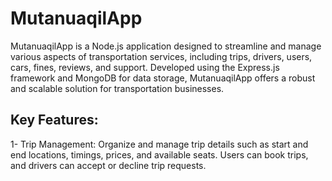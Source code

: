 # MutanuaqilApp


MutanuaqilApp is a Node.js application designed to streamline and manage various aspects of transportation services, including trips, drivers, users, cars, fines, reviews, and support. Developed using the Express.js framework and MongoDB for data storage, MutanuaqilApp offers a robust and scalable solution for transportation businesses.


## Key Features:

1- Trip Management: Organize and manage trip details such as start and end locations, timings, prices, and available seats. Users can book trips, and drivers can accept or decline trip requests.
